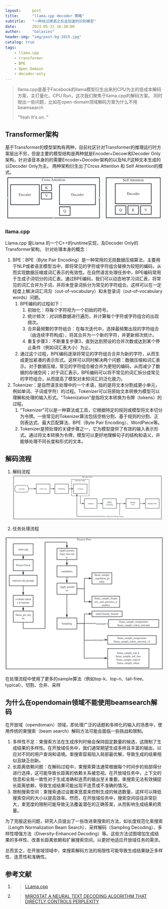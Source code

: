 ```yaml
---
layout:     post
title:      "llama.cpp decoder 策略"
subtitle:   "一种经过微调之后且加速的识别模型"
date:       2023-05-31 16:30:00
author:     "Galaxies"
header-img: "img/post-bg-2015.jpg"
catalog: true
tags:
    - llama.cpp
    - transformer
    - BPE
    - Open Domain
    - decoder-only
---
```


> llama.cpp是基于Facebook的llama模型衍生出来的CPU为主的低成本解码方案，主打量化、CPU Run，这次我们聚焦于llama.cpp的解码方案。
> 同时抛出一些问题，比如在open-domain领域解码方案为什么不用beamsearch
> 
> “Yeah It's on. ”
>  
>  

## Transformer架构
基于Transformer的模型架构有两种，目前社区针对Transformer的推理运行时方案层出不穷，但是主要的模型结构是两种就是Encoder+Decoer和Decoder Only架构，针对语音本身的的需要Encoder+Decoder架构的以及NLP这种文本生成的以Decoder Only为主。
两种架构衍生出了Cross Attention 和 Self Attention的模式。
![](/img/in-post/post-ai/inference/fast-whisper/decoder/model-architure.png)   


### llama.cpp

Llama.cpp 是Llama 的一个C++的runtime实现，及Decoder Only的Transformer架构。
针对处理本身的概念：
1. BPE：BPE（Byte Pair Encoding）是一种常用的无损数据压缩算法，主要用于NLP或者语言模型当中，即将常见的字符或字符组合替换为较短的编码，从而实现数据压缩或词汇表示的有效性。在自然语言处理任务中，BPE编码常用于生成子词切分的词汇表。通过BPE编码，我们可以动态地学习词汇表，将常见的词汇合并为子词，并将未登录词拆分为常见的字符组合。这样可以在一定程度上解决词汇鸿沟（out-of-vocabulary）和未登录词（out-of-vocabulary words）问题。
   1. BPE编码的过程如下： 
      1. 初始化：将每个字符视为一个初始的符号。 
      2. 统计频次：对训练数据进行遍历，并计算每个字符或字符组合的出现频次。
      3. 合并最频繁的字符组合：在每次迭代中，选择最频繁出现的字符组合（由连续字符构成），将其合并为一个新的字符，并更新频次统计。
      4. 重复步骤3：不断重复步骤3，直到达到预设的合并次数或达到某个停止条件（例如词汇表大小）为止。
   2. 通过这个过程，BPE编码逐渐将常见的字符组合合并为新的字符，从而生成更加紧凑的表示形式。这样可以同时解决两个问题：数据压缩和词汇表示。对于数据压缩，常见的字符组合被合并为更短的编码，从而减少了数据的存储空间；对于词汇表示，BPE编码可以将不常见的词汇拆分成常见的字符组合，从而提高了模型对未知词汇的泛化能力。
2. Tokenizer：是自然语言处理中的一个术语，指的是将文本分割成更小单元，例如单词、子词或字符）的过程。Tokenizer可以将原始文本转换为模型可以理解和处理的输入形式。"Tokenization"是指将文本转换为令牌（tokens）的过程。
   1. "Tokenizer"可以是一种算法或工具，它根据特定的规则或模型将文本切分为令牌。一些常见的Tokenizer算法包括空格分割、基于规则的分割、正则表达式、最大匹配算法、BPE（Byte Pair Encoding）、WordPiece等。
   2. Tokenizer是预处理的关键步骤之一，它为模型提供了有效的输入表示形式。通过将文本转换为令牌，模型可以更好地理解句子的结构和语义，并能够处理不同长度和形式的文本。

## 解码流程
1. 解码流程
![](/img/in-post/post-ai/inference/fast-whisper/decoder/decoder-flow.png)   


2. 任务处理流程

![](/img/in-post/post-ai/inference/fast-whisper/decoder/process-flow.png)   

在处理流程中使用了更多的sample算法（例如top-k、top-n、tail-free、typical）、切割、合并、采样

## 为什么在opendomain领域不能使用beamsearch解码
在开放域（opendomain）领域，即处理广泛的话题和多样化的输入的场景中，使用传统的束搜索（beam search）解码方法可能会面临一些挑战和限制。
1. 多样性不足：束搜索方法在生成序列时候会保持固定数量的候选，这限制了生成结果的多样性。在开放域任务中，我们通常期望生成多样且丰富的输出，以应对不同的用户查询和语境。束搜索容易陷入局部最优解，导致生成的结果相似且缺乏创新。
2. 长距离依赖问题：在解码过程中，束搜索算法通常根据每个时间步的局部得分进行选择，这可能导致长距离的依赖关系被忽视。在开放域任务中，上下文的信息和全局一致性对于生成准确和连贯的输出至关重要。束搜索无法有效捕捉长距离依赖，导致生成结果可能出现不连贯或不准确的情况。
3. 限制搜索空间：束搜索通过设置束宽度来控制生成的候选数量，这样可以降低搜索空间的大小以提高效率。然而，在开放域任务中，搜索空间往往非常巨大，束宽度的限制可能导致无法覆盖潜在的正确答案，从而影响生成结果的质量。

为了克服这些问题，研究人员提出了一些改进束搜索的方法，如长度规范化束搜索（Length Normalization Beam Search）、采样解码（Sampling Decoding）、多样性增强方法（Diversity-Enhanced Decoding）等。这些方法试图增加生成结果的多样性、改善长距离依赖和扩展搜索空间，以更好地适应开放域任务的需求。

总而言之，在开放域领域中，束搜索解码方法的局限性可能导致生成结果缺乏多样性、连贯性和准确性。



## 参考文献
1. >[ LLama.cpp ](https://github.com/ggerganov/llama.cpp) 
2. >[ MIROSTAT  A NEURAL TEXT DECODING ALGORITHM THAT DIRECTLY CONTROLS PERPLEXITY](https://arxiv.org/pdf/2007.14966.pdf)
